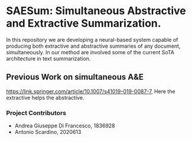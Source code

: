 # SAESum: Simultaneous Abstractive and Extractive Summarization.
In this repository we are developing a neural-based system capable of producing both extractive and abstractive summaries of any document, simultaneously. In our method are involved some of the current SoTA architecture in text summarization.

## Previous Work on simultaneous A&E
https://link.springer.com/article/10.1007/s41019-019-0087-7,
Here the extractive helps the abstractive.


### Project Contributors
* Andrea Giuseppe Di Francesco, 1836928
* Antonio Scardino, 2020613
